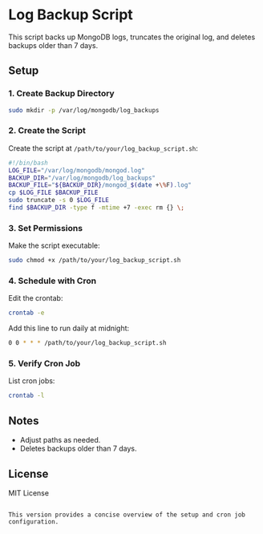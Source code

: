 
# Log Backup Script

This script backs up MongoDB logs, truncates the original log, and deletes backups older than 7 days.

## Setup

### 1. Create Backup Directory

```bash
sudo mkdir -p /var/log/mongodb/log_backups
```

### 2. Create the Script

Create the script at `/path/to/your/log_backup_script.sh`:

```bash
#!/bin/bash
LOG_FILE="/var/log/mongodb/mongod.log"
BACKUP_DIR="/var/log/mongodb/log_backups"
BACKUP_FILE="${BACKUP_DIR}/mongod_$(date +\%F).log"
cp $LOG_FILE $BACKUP_FILE
sudo truncate -s 0 $LOG_FILE
find $BACKUP_DIR -type f -mtime +7 -exec rm {} \;
```

### 3. Set Permissions

Make the script executable:

```bash
sudo chmod +x /path/to/your/log_backup_script.sh
```

### 4. Schedule with Cron

Edit the crontab:

```bash
crontab -e
```

Add this line to run daily at midnight:

```bash
0 0 * * * /path/to/your/log_backup_script.sh
```

### 5. Verify Cron Job

List cron jobs:

```bash
crontab -l
```

## Notes

- Adjust paths as needed.
- Deletes backups older than 7 days.

## License

MIT License
```

This version provides a concise overview of the setup and cron job configuration.
